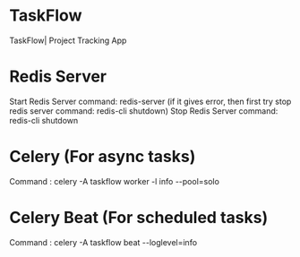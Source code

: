 # TaskFlow
TaskFlow| Project Tracking App

# Redis Server
Start Redis Server command: redis-server  (if it gives error, then first try stop redis server command: redis-cli shutdown)
Stop Redis Server command: redis-cli shutdown 

# Celery (For async tasks)
Command : celery -A taskflow worker -l info --pool=solo

# Celery Beat (For scheduled tasks)
Command : celery -A taskflow beat --loglevel=info